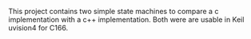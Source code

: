 This project contains two simple state machines to compare a c implementation with a c++ implementation.
Both were are usable in Keil uvision4 for C166.
